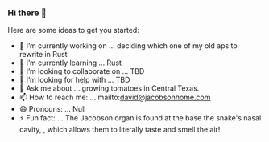 ### Hi there 👋

<!-- **djacobson/djacobson** is a ✨ _special_ ✨ repository because its `README.md` (this file) appears on your GitHub profile. -->

Here are some ideas to get you started:

- 🔭 I’m currently working on ... deciding which one of my old aps to rewrite in Rust
- 🌱 I’m currently learning ... Rust
- 👯 I’m looking to collaborate on ... TBD
- 🤔 I’m looking for help with ... TBD
- 💬 Ask me about ... growing tomatoes in Central Texas.
- 📫 How to reach me: ... mailto:david@jacobsonhome.com
- 😄 Pronouns: ... Null
- ⚡ Fun fact: ... The Jacobson organ is found at the base the snake's nasal cavity, , which allows them to literally taste and smell the air!
